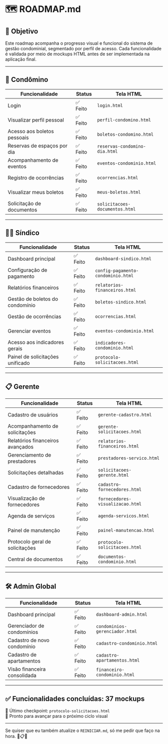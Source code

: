 # 🗺️ ROADMAP.md

## 🎯 Objetivo

Este roadmap acompanha o progresso visual e funcional do sistema de gestão condominial, segmentado por perfil de acesso. Cada funcionalidade é validada por meio de mockups HTML antes de ser implementada na aplicação final.

---

## 👤 Condômino

| Funcionalidade                | Status    | Tela HTML                          |
|------------------------------|-----------|------------------------------------|
| Login                        | ✅ Feito   | `login.html`                       |
| Visualizar perfil pessoal    | ✅ Feito   | `perfil-condomino.html`            |
| Acesso aos boletos pessoais  | ✅ Feito   | `boletos-condomino.html`           |
| Reservas de espaços por dia  | ✅ Feito   | `reservas-condomino-dia.html`      |
| Acompanhamento de eventos    | ✅ Feito   | `eventos-condominio.html`          |
| Registro de ocorrências      | ✅ Feito   | `ocorrencias.html`                 |
| Visualizar meus boletos      | ✅ Feito   | `meus-boletos.html`                |
| Solicitação de documentos    | ✅ Feito   | `solicitacoes-documentos.html`     |

---

## 🧑‍💼 Síndico

| Funcionalidade                    | Status    | Tela HTML                          |
|----------------------------------|-----------|------------------------------------|
| Dashboard principal              | ✅ Feito   | `dashboard-sindico.html`           |
| Configuração de pagamento        | ✅ Feito   | `config-pagamento-condominio.html` |
| Relatórios financeiros           | ✅ Feito   | `relatorios-financeiros.html`      |
| Gestão de boletos do condomínio  | ✅ Feito   | `boletos-sindico.html`             |
| Gestão de ocorrências            | ✅ Feito   | `ocorrencias.html`                 |
| Gerenciar eventos                | ✅ Feito   | `eventos-condominio.html`          |
| Acesso aos indicadores gerais    | ✅ Feito   | `indicadores-condominio.html`      |
| Painel de solicitações unificado | ✅ Feito   | `protocolo-solicitacoes.html`      |

---

## 📋 Gerente

| Funcionalidade                      | Status    | Tela HTML                          |
|------------------------------------|-----------|------------------------------------|
| Cadastro de usuários               | ✅ Feito   | `gerente-cadastro.html`            |
| Acompanhamento de solicitações     | ✅ Feito   | `gerente-solicitacoes.html`        |
| Relatórios financeiros avançados   | ✅ Feito   | `relatorios-financeiros.html`      |
| Gerenciamento de prestadores       | ✅ Feito   | `prestadores-servico.html`         |
| Solicitações detalhadas            | ✅ Feito   | `solicitacoes-gerente.html`        |
| Cadastro de fornecedores           | ✅ Feito   | `cadastro-fornecedores.html`       |
| Visualização de fornecedores       | ✅ Feito   | `fornecedores-visualizacao.html`   |
| Agenda de serviços                 | ✅ Feito   | `agenda-servicos.html`             |
| Painel de manutenção               | ✅ Feito   | `painel-manutencao.html`           |
| Protocolo geral de solicitações    | ✅ Feito   | `protocolo-solicitacoes.html`      |
| Central de documentos              | ✅ Feito   | `documentos-condominio.html`       |

---

## 🛠️ Admin Global

| Funcionalidade                     | Status    | Tela HTML                          |
|-----------------------------------|-----------|------------------------------------|
| Dashboard principal               | ✅ Feito   | `dashboard-admin.html`             |
| Gerenciador de condomínios        | ✅ Feito   | `condominios-gerenciador.html`     |
| Cadastro de novo condomínio       | ✅ Feito   | `cadastro-condominio.html`         |
| Cadastro de apartamentos          | ✅ Feito   | `cadastro-apartamentos.html`       |
| Visão financeira consolidada      | ✅ Feito   | `financeiro-condominio.html`       |

---

## ✅ Funcionalidades concluídas: 37 mockups

📍 Último checkpoint: `protocolo-solicitacoes.html`  
🚀 Pronto para avançar para o próximo ciclo visual

---

Se quiser que eu também atualize o `REINICIAR.md`, só me pedir que faço na hora. 🧠📋🚀
